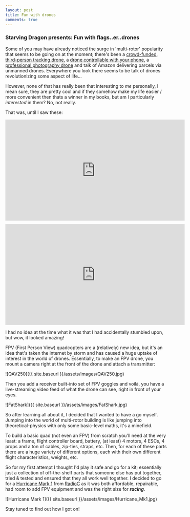 ```yaml
---
layout: post
title: Fun with drones
comments: true
---
```


### Starving Dragon presents: Fun with flags..er..drones

Some of you may have already noticed the surge in 'multi-rotor' popularity that seems to be going on at the moment; there's been a [crowd-funded, third-person tracking drone](https://www.lily.camera/), a [drone controllable with your phone](http://ardrone2.parrot.com/), a [professional photography drone](http://www.dji.com/product/phantom-2-vision) and talk of Amazon delivering parcels via unmanned drones. Everywhere you look there seems to be talk of drones revolutionizing some aspect of life...

However, none of that has really been that interesting to *me* personally, I mean sure, they are pretty cool and if they somehow make my life easier / more convenient then thats a winner in my books, but am I particularly *interested* in them? No, not really.

That was, until I saw these:

<div class="videoWrapper" style="margin-bottom: 10px;">
  <iframe width="560" height="315" src="https://www.youtube.com/embed/lalBqScVqYI" frameborder="0" allowfullscreen></iframe>
</div>

<div class="videoWrapper" style="margin-bottom: 10px;">
  <iframe width="560" height="315" src="https://www.youtube.com/embed/NsxyV-kgfio" frameborder="0" allowfullscreen></iframe>
</div>

I had no idea at the time what it was that I had accidentally stumbled upon, but wow, it looked amazing!

FPV (First Person View) quadcopters are a (relatively) new idea, but it's an idea that's taken the internet by storm and has caused a huge uptake of interest in the world of drones. Essentially, to make an FPV drone, you mount a camera right at the front of the drone and attach a transmitter:

![QAV250]({{ site.baseurl }}/assets/images/QAV250.jpg)

Then you add a receiver built-into set of FPV goggles and voilà, you have a live-streaming video feed of what the drone can see, right in front of your eyes.

![FatShark]({{ site.baseurl }}/assets/images/FatShark.jpg)

So after learning all about it, I decided that I wanted to have a go myself. Jumping into the world of multi-rotor building is like jumping into theoretical-physics with only some basic-level maths, it's a minefield.

To build a basic quad (not even an FPV) from scratch you'll need at the very least: a frame, flight controller board, battery, (at least) 4 motors, 4 ESCs, 4 props and a ton of cables, zip-ties, straps, etc. Then, for each of these parts there are a huge variety of different options, each with their own different flight characteristics, weights, etc.

So for my first attempt I thought I'd play it safe and go for a kit; essentially just a collection of off-the-shelf parts that someone else has put together, tried & tested and ensured that they all work well together. I decided to go for a [Hurricane Mark 1](http://www.radioc.co.uk/hurricane-racing-drone-kit-uk-p/5552.htm) from [RadioC](http://www.radioc.co.uk/) as it was both affordable, repairable, had room to add FPV equipment and was the right size for ***racing***.

![Hurricane Mark 1]({{ site.baseurl }}/assets/images/Hurricane_Mk1.jpg)

Stay tuned to find out how I got on!
